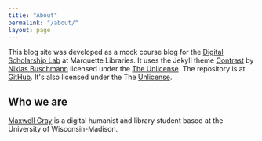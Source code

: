 ```yaml
---
title: "About"
permalink: "/about/"
layout: page
---
```


This blog site was developed as a mock course blog for the [Digital Scholarship Lab](https://www.marquette.edu/library/digital-scholarship/) at Marquette Libraries. It uses the Jekyll theme [Contrast](https://github.com/niklasbuschmann/contrast) by [Niklas Buschmann](https://niklasbuschmann.github.io/) licensed under the [The Unlicense](https://github.com/niklasbuschmann/contrast/blob/master/UNLICENSE.txt). The repository is at [GitHub](https://github.com/maxgray20/english-3210). It's also licensed under the The [Unlicense](https://github.com/maxgray20/english-3210/blob/master/UNLICENSE.txt).

## Who we are

[Maxwell Gray](https://maxgray20.com) is a digital humanist and library student based at the University of Wisconsin-Madison.
